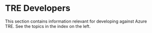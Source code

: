 # TRE Developers

This section contains information relevant for developing against Azure TRE. See the topics in the index on the left.

